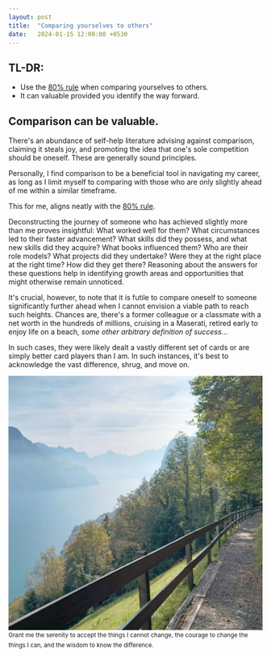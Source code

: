 ```yaml
---
layout: post
title:  "Comparing yourselves to others"
date:   2024-01-15 12:00:00 +0530
---
```


## TL-DR:
* Use the [80% rule](2024/01/10/progressive-overloading) when comparing yourselves to others.
* It can valuable provided you identify the way forward.


## Comparison can be valuable.
There's an abundance of self-help literature advising against comparison, claiming it steals joy, and promoting the idea that one's sole competition should be oneself. These are generally sound principles.

Personally, I find comparison to be a beneficial tool in navigating my career, as long as I limit myself to comparing with those who are only slightly ahead of me within a similar timeframe.

This for me, aligns neatly with the [80% rule](2024/01/10/progressive-overloading).

Deconstructing the journey of someone who has achieved slightly more than me proves insightful: What worked well for them? What circumstances led to their faster advancement? What skills did they possess, and what new skills did they acquire? What books influenced them? Who are their role models? What projects did they undertake? Were they at the right place at the right time? How did they get there? Reasoning about the answers for these questions help in identifying growth areas and opportunities that might otherwise remain unnoticed.

It's crucial, however, to note that it is futile to compare oneself to someone significantly further ahead when I cannot envision a viable path to reach such heights. Chances are, there's a former colleague or a classmate with a net worth in the hundreds of millions, cruising in a Maserati,  retired early to enjoy life on a beach, <i>some other arbitrary definition of success</i>...

In such cases, they were likely dealt a vastly different set of cards or are simply better card players than I am. In such instances, it's best to acknowledge the vast difference, shrug, and move on.

![](/assets/2024-01-15/serenity.jpeg)
<sup>Grant me the serenity to accept the things I cannot change, the courage to change the things I can, and the wisdom to know the difference.</sup>